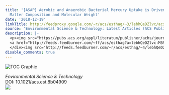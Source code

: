 ```yaml
---
title: '[ASAP] Aerobic and Anaerobic Bacterial Mercury Uptake is Driven by Algal Organic
  Matter Composition and Molecular Weight'
date: '2018-12-19'
linkTitle: http://feedproxy.google.com/~r/acs/esthag/~3/lebhQeDZlvc/acs.est.8b04909
source: 'Environmental Science & Technology: Latest Articles (ACS Publications)'
description: |-
  <p><img src="https://pubs.acs.org/appl/literatum/publisher/achs/journals/content/esthag/0/esthag.ahead-of-print/acs.est.8b04909/20181218/images/medium/es-2018-04909k_0004.gif" alt="TOC Graphic"/></p><div><cite>Environmental Science & Technology</cite></div><div>DOI: 10.1021/acs.est.8b04909</div><div class="feedflare">
  <a href="http://feeds.feedburner.com/~ff/acs/esthag?a=lebhQeDZlvc:M5McBgzFd0Y:yIl2AUoC8zA"><img src="http://feeds.feedburner.com/~ff/acs/esthag?d=yIl2AUoC8zA" border="0"></img></a>
  </div><img src="http://feeds.feedburner.com/~r/acs/esthag/~4/lebhQeDZlvc" height="1" width="1" ...
disable_comments: true
---
```

<p><img src="https://pubs.acs.org/appl/literatum/publisher/achs/journals/content/esthag/0/esthag.ahead-of-print/acs.est.8b04909/20181218/images/medium/es-2018-04909k_0004.gif" alt="TOC Graphic"/></p><div><cite>Environmental Science & Technology</cite></div><div>DOI: 10.1021/acs.est.8b04909</div><div class="feedflare">
<a href="http://feeds.feedburner.com/~ff/acs/esthag?a=lebhQeDZlvc:M5McBgzFd0Y:yIl2AUoC8zA"><img src="http://feeds.feedburner.com/~ff/acs/esthag?d=yIl2AUoC8zA" border="0"></img></a>
</div><img src="http://feeds.feedburner.com/~r/acs/esthag/~4/lebhQeDZlvc" height="1" width="1" ...
